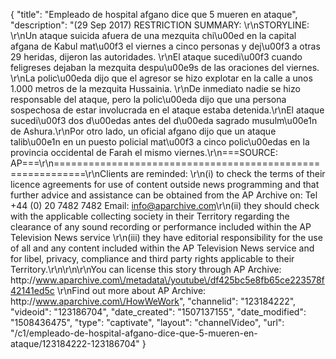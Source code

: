 {
    "title": "Empleado de hospital afgano dice que 5 mueren en ataque",
    "description": "(29 Sep 2017) RESTRICTION SUMMARY: \r\nSTORYLINE: \r\nUn ataque suicida afuera de una mezquita chi\u00ed en la capital afgana de Kabul mat\u00f3 el viernes a cinco personas y dej\u00f3 a otras 29 heridas, dijeron las autoridades. \r\nEl ataque sucedi\u00f3 cuando feligreses dejaban la mezquita despu\u00e9s de las oraciones del viernes. \r\nLa polic\u00eda dijo que el agresor se hizo explotar en la calle a unos 1.000 metros de la mezquita Hussainia. \r\nDe inmediato nadie se hizo responsable del ataque, pero la polic\u00eda dijo que una persona sospechosa de estar involucrada en el ataque estaba detenida.\r\nEl ataque sucedi\u00f3 dos d\u00edas antes del d\u00eda sagrado musulm\u00e1n de Ashura.\r\nPor otro lado, un oficial afgano dijo que un ataque talib\u00e1n en un puesto policial mat\u00f3 a cinco polic\u00edas en la provincia occidental de Farah el mismo viernes.\r\n===SOURCE: AP===\r\n===========================================================\r\nClients are reminded: \r\n(i) to check the terms of their licence agreements for use of content outside news programming and that further advice and assistance can be obtained from the AP Archive on: Tel +44 (0) 20 7482 7482 Email: info@aparchive.com\r\n(ii) they should check with the applicable collecting society in their Territory regarding the clearance of any sound recording or performance included within the AP Television News service \r\n(iii) they have editorial responsibility for the use of all and any content included within the AP Television News service and for libel, privacy, compliance and third party rights applicable to their Territory.\r\n\r\n\r\nYou can license this story through AP Archive: http:\/\/www.aparchive.com\/metadata\/youtube\/df425bc5e8fb65ce223578f42141ed5c \r\nFind out more about AP Archive: http:\/\/www.aparchive.com\/HowWeWork",
    "channelid": "123184222",
    "videoid": "123186704",
    "date_created": "1507137155",
    "date_modified": "1508436475",
    "type": "captivate",
    "layout": "channelVideo",
    "url": "\/c1\/empleado-de-hospital-afgano-dice-que-5-mueren-en-ataque\/123184222-123186704"
}